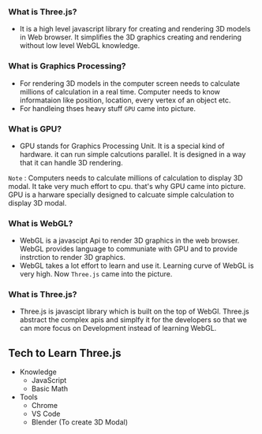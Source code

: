 ### What is Three.js?
- It is a high level javascript library for creating and rendering 3D models in Web browser. It simplifies the 3D graphics creating and rendering without low level WebGL knowledge.

### What is Graphics Processing?
- For rendering 3D models in the computer screen needs to calculate millions of calculation in a real time. Computer needs to know informataion like position, location, every vertex of an object etc.
- For handleing thses heavy stuff ```GPU``` came into picture.

### What is GPU?
- GPU stands for Graphics Processing Unit. It is a special kind of hardware. it can run simple calcutions parallel. It is designed in a way that it can handle 3D rendering. 

```Note``` : Computers needs to calculate millions of calculation to display 3D modal. It take very much effort to cpu. that's why GPU came into picture. GPU is a harware specially designed to calcuate simple calculation to display 3D modal.

### What is WebGL?
- WebGL is a javascipt Api to render 3D graphics in the web browser. WebGL provides language to communiate with GPU and to provide instrction to render 3D graphics.
- WebGL takes a lot effort to learn and use it. Learning curve of WebGL is very high. Now ```Three.js``` came into the picture.

### What is Three.js?
- Three.js is javascipt library which is built on  the top of WebGl. Three.js abstract the complex apis and simplfy it for the developers so that we can more focus on Development instead of learning WebGL.

## Tech to Learn Three.js
- Knowledge
    - JavaScript
    - Basic Math
- Tools
    - Chrome
    - VS Code
    - Blender (To create 3D Modal)